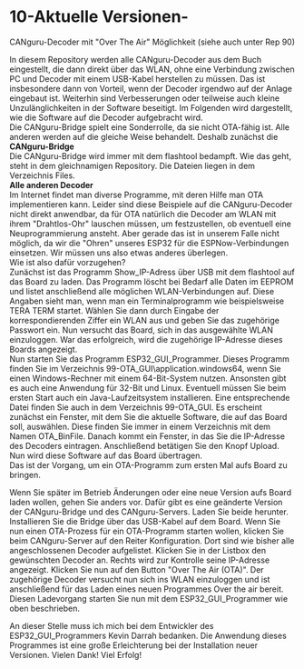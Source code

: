 # 10-Aktuelle Versionen-  
CANguru-Decoder mit "Over The Air" Möglichkeit (siehe auch unter Rep 90)  

In diesem Repository werden alle CANguru-Decoder aus dem Buch eingestellt, die dann direkt über das WLAN, ohne eine Verbindung zwischen PC und Decoder mit einem USB-Kabel herstellen zu müssen. Das ist insbesondere dann von Vorteil, wenn der Decoder irgendwo auf der Anlage eingebaut ist. Weiterhin sind Verbesserungen oder teilweise auch kleine Unzulänglichkeiten in der Software beseitigt.
Im Folgenden wird dargestellt, wie die Software auf die Decoder aufgebracht wird.  
Die CANguru-Bridge spielt eine Sonderrolle, da sie nicht OTA-fähig ist. Alle anderen werden auf die gleiche Weise behandelt. Deshalb zunächst die  
**CANguru-Bridge**  
Die CANguru-Bridge wird immer mit dem flashtool bedampft. Wie das geht, steht in dem gleichnamigen Repository. Die Dateien liegen in dem Verzeichnis Files.  
**Alle anderen Decoder**   
Im Internet findet man diverse Programme, mit deren Hilfe man OTA implementieren kann. Leider sind diese Beispiele auf die CANguru-Decoder nicht direkt anwendbar, da für OTA natürlich die Decoder am WLAN mit ihrem "Drahtlos-Ohr" lauschen müssen, um festzustellen, ob eventuell eine Neuprogrammierung ansteht. Aber gerade das ist in unserem Falle nicht möglich, da wir die "Ohren" unseres ESP32 für die ESPNow-Verbindungen einsetzen. Wir müssen uns also etwas anderes überlegen.  
Wie ist also dafür vorzugehen?   
Zunächst ist das Programm Show_IP-Adress über USB mit dem flashtool auf das Board zu laden. Das Programm löscht bei Bedarf alle Daten im EEPROM und listet anschließend alle möglichen WLAN-Verbindungen auf. Diese Angaben sieht man, wenn man ein Terminalprogramm wie beispielsweise TERA TERM startet. Wählen Sie dann durch Eingabe der korrespondierenden Ziffer ein WLAN aus und geben Sie das zugehörige Passwort ein. Nun versucht das Board, sich in das ausgewählte WLAN einzuloggen. War das erfolgreich, wird die zugehörige IP-Adresse dieses Boards angezeigt.  
Nun starten Sie das Programm ESP32_GUI_Programmer. Dieses Programm finden Sie im Verzeichnis 99-OTA_GUI\application.windows64, wenn Sie einen Windows-Rechner mit einem 64-Bit-System nutzen. Ansonsten gibt es auch eine Anwendung für 32-Bit und Linux. Eventuell müssen Sie beim ersten Start auch ein Java-Laufzeitsystem installieren. Eine entsprechende Datei finden Sie auch in dem Verzeichnis 99-OTA_GUI. Es erscheint zunächst ein Fenster, mit dem Sie die aktuelle Software, die auf das Board soll, auswählen. Diese finden Sie immer in einem Verzeichnis mit dem Namen OTA_BinFile. Danach kommt ein Fenster, in das Sie die IP-Adresse des Decoders eintragen. Anschließend betätigen Sie den Knopf Upload. Nun wird diese Software auf das Board übertragen.    
Das ist der Vorgang, um ein OTA-Programm zum ersten Mal aufs Board zu bringen.
  
Wenn Sie später im Betrieb Änderungen oder eine neue Version aufs Board laden wollen, gehen Sie anders vor. Dafür gibt es eine geänderte Version der CANguru-Bridge und des CANguru-Servers. Laden Sie beide herunter. Installieren Sie die Bridge über das USB-Kabel auf dem Board. Wenn Sie nun einen OTA-Prozess für ein OTA-Programm starten wollen, klicken Sie beim CANguru-Server auf den Reiter Konfiguration. Dort sind wie bisher alle angeschlossenen Decoder aufgelistet. Klicken Sie in der Listbox den gewünschten Decoder an. Rechts wird zur Kontrolle seine IP-Adresse angezeigt. Klicken Sie nun auf den Button "Over The Air (OTA)". Der zugehörige Decoder versucht nun sich ins WLAN einzuloggen und ist anschließend für das Laden eines neuen Programmes Over the air bereit. Diesen Ladevorgang starten Sie nun mit dem ESP32_GUI_Programmer wie oben beschrieben.  
  
An dieser Stelle muss ich mich bei dem Entwickler des ESP32_GUI_Programmers Kevin Darrah bedanken. Die Anwendung dieses Programmes ist eine große Erleichterung bei der Installation neuer Versionen. Vielen Dank!
Viel Erfolg!

